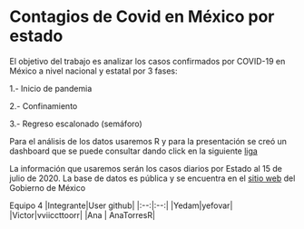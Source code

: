 # Contagios de Covid en México por estado

El objetivo del trabajo es analizar los casos confirmados por COVID-19 en México a nivel nacional y estatal por 3 fases:

  1.- Inicio de pandemia

  2.- Confinamiento

  3.- Regreso escalonado (semáforo) 

Para el análisis de los datos usaremos R y para la presentación se creó un dashboard que se puede consultar dando click en la siguiente [liga](https://anatorresramirez.shinyapps.io/Practica_final/)

La información que usaremos serán los casos diarios por Estado al 15 de julio de 2020. La base de datos es pública y se encuentra en el [sitio web](https://coronavirus.gob.mx/datos/#DownZCSV) del Gobierno de México 



Equipo 4
|Integrante|User github|
|:--:|:--:|
|Yedam|yefovar|
|Victor|vviiccttoorr|
|Ana    | AnaTorresR|


